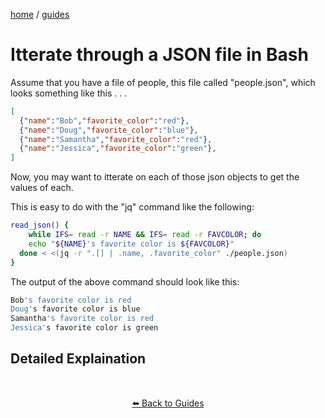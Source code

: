 
<p><a href="/">home</a> / <a href="/guides">guides</a></p>
<div class="rainbow-retro"></div>

# Itterate through a JSON file in Bash


Assume that you have a file of people, this file called "people.json", which looks something like this . . .

```JSON
[
  {"name":"Bob","favorite_color":"red"},
  {"name":"Doug","favorite_color":"blue"},
  {"name":"Samantha","favorite_color":"red"},
  {"name":"Jessica","favorite_color":"green"},
]

```

Now, you may want to itterate on each of those json objects to get the values of each. 

This is easy to do with the "jq" command like the following: 

```bash
read_json() {
	while IFS= read -r NAME && IFS= read -r FAVCOLOR; do
    echo "${NAME}'s favorite color is ${FAVCOLOR}"
  done < <(jq -r ".[] | .name, .favorite_color" ./people.json)
}
```

The output of the above command should look like this: 

```bash
Bob's favorite color is red
Doug's favorite color is blue
Samantha's favorite color is red
Jessica's favorite color is green
```

## Detailed Explaination


<p class="spacers"> <br /></p>
<div align="center" >
  <p>
    <a href="https://beau.sh/guides/">⬅️ Back to Guides</a>
  </p>
</div>
